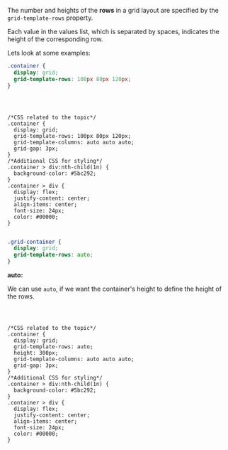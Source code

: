 The number and heights of the **rows** in a grid layout are specified by the
`grid-template-rows` property.

Each value in the values list, which is separated by spaces, indicates the
height of the corresponding row.

Lets look at some examples:

```css
.container {
  display: grid;
  grid-template-rows: 100px 80px 120px;
}
```

<codeblock language="css" type="lesson">
<code>
<panel language="html" hidden=true>
<div class="container">
  <div>1</div>
  <div>2</div>
  <div>3</div>
  <div>4</div>
  <div>5</div>
  <div>6</div>
  <div>7</div>
  <div>8</div>
  <div>9</div>
</div>
</panel>
<panel language="css">
/*CSS related to the topic*/
.container {
  display: grid;
  grid-template-rows: 100px 80px 120px;
  grid-template-columns: auto auto auto;
  grid-gap: 3px;
}
/*Additional CSS for styling*/
.container > div:nth-child(1n) {
  background-color: #5bc292;
}
.container > div {
  display: flex;
  justify-content: center;
  align-items: center;
  font-size: 24px;
  color: #00000;
}
</panel>
</code>
</codeblock>

```css
.grid-container {
  display: grid;
  grid-template-rows: auto;
}
```

**auto:**

We can use `auto`, if we want the container's height to define the height of the
rows.

<codeblock language="css" type="lesson">
<code>
<panel language="html" hidden=true>
<div class="container">
  <div>1</div>
  <div>2</div>
  <div>3</div>
  <div>4</div>
  <div>5</div>
  <div>6</div>
  <div>7</div>
  <div>8</div>
  <div>9</div>
</div>
</panel>
<panel language="css">
/*CSS related to the topic*/
.container {
  display: grid;
  grid-template-rows: auto;
  height: 300px;
  grid-template-columns: auto auto auto;
  grid-gap: 3px;
}
/*Additional CSS for styling*/
.container > div:nth-child(1n) {
  background-color: #5bc292;
}
.container > div {
  display: flex;
  justify-content: center;
  align-items: center;
  font-size: 24px;
  color: #00000;
}
</panel>
</code>
</codeblock>
